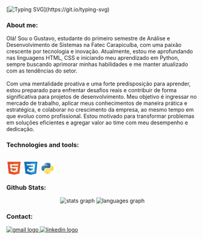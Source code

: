 [![Typing SVG](https://readme-typing-svg.herokuapp.com?font=Fira+Code&pause=1000&color=000000B8&width=435&lines=Hi%2C+everyone!+I'm+Gustavo;Welcome+to+my+GitHub!)](https://git.io/typing-svg)

### About me:

<p align="left">Olá! Sou o Gustavo, estudante do primeiro semestre de Análise e Desenvolvimento de Sistemas na Fatec Carapicuíba, com uma paixão crescente por tecnologia e inovação. Atualmente, estou me aprofundando nas linguagens HTML, CSS e iniciando meu aprendizado em Python, sempre buscando aprimorar minhas habilidades e me manter atualizado com as tendências do setor.<br><br>Com uma mentalidade proativa e uma forte predisposição para aprender, estou preparado para enfrentar desafios reais e contribuir de forma significativa para projetos de desenvolvimento. Meu objetivo é ingressar no mercado de trabalho, aplicar meus conhecimentos de maneira prática e estratégica, e colaborar no crescimento da empresa, ao mesmo tempo em que evoluo como profissional. Estou motivado para transformar problemas em soluções eficientes e agregar valor ao time com meu desempenho e dedicação.</p>

### Technologies and tools:

<div style="display: inline_block"><br>
  <img align="center" alt="Gustavo-HTML" height="35" width="40" src="https://raw.githubusercontent.com/devicons/devicon/master/icons/html5/html5-original.svg">
  <img align="center" alt="Gustavo-CSS" height="35" width="40" src="https://raw.githubusercontent.com/devicons/devicon/master/icons/css3/css3-original.svg">
  <img align="center" alt="Gustavo-Python" height="35" width="40" src="https://raw.githubusercontent.com/devicons/devicon/master/icons/python/python-original.svg">

### Github Stats:

<div align="center">
  <img src="https://github-readme-stats.vercel.app/api?username=Gustavo-Ribeiro-Borges&hide_title=false&hide_rank=false&show_icons=true&include_all_commits=true&count_private=true&disable_animations=false&theme=dracula&locale=en&hide_border=false" height="150" alt="stats graph"  />
  <img src="https://github-readme-stats.vercel.app/api/top-langs?username=Gustavo-Ribeiro-Borges&locale=en&hide_title=false&layout=compact&card_width=320&langs_count=5&theme=dracula&hide_border=false" height="150" alt="languages graph"  />
</div>

### Contact:

<div align="left">
  <a href="gustaborges2006@gmail.com" target="_blank">
    <img src="https://img.shields.io/static/v1?message=Gmail&logo=gmail&label=&color=D14836&logoColor=white&labelColor=&style=for-the-badge" height="35" alt="gmail logo"  />
  </a>
  <a href="www.linkedin.com/in/gustavo-ribeiro-borges0411" target="_blank">
    <img src="https://img.shields.io/static/v1?message=LinkedIn&logo=linkedin&label=&color=0077B5&logoColor=white&labelColor=&style=for-the-badge" height="35" alt="linkedin logo"  />
  </a>
</div>
